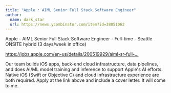 ```yaml
---
title: "Apple : AIML Senior Full Stack Software Engineer"
author:
  name: dark_star
  url: https://news.ycombinator.com/item?id=38851062
---
```

Apple - AIML Senior Full Stack Software Engineer - Full-time - Seattle ONSITE hybrid (3 days&#x2F;week in office)

<a href="https:&#x2F;&#x2F;jobs.apple.com&#x2F;en-us&#x2F;details&#x2F;200519929&#x2F;aiml-sr-full-stack-software-engineer-annotation-operations?team=MLAI" rel="nofollow">https:&#x2F;&#x2F;jobs.apple.com&#x2F;en-us&#x2F;details&#x2F;200519929&#x2F;aiml-sr-full-...</a>

Our team builds iOS apps, back-end cloud infrastructure, data pipelines, and does AI&#x2F;ML model training and inference to support Apple&#x27;s AI efforts. Native iOS (Swift or Objective C) and cloud infrastructure experience are both required. Apply at the link above and include a cover letter. It will come to me.
